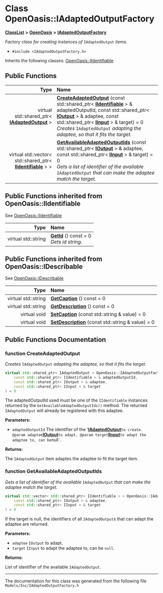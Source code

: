 

# Class OpenOasis::IAdaptedOutputFactory



[**ClassList**](annotated.md) **>** [**OpenOasis**](namespace_open_oasis.md) **>** [**IAdaptedOutputFactory**](class_open_oasis_1_1_i_adapted_output_factory.md)



_Factory class for creating instances of_ `IAdaptedOutput` _items._

* `#include <IAdaptedOutputFactory.h>`



Inherits the following classes: [OpenOasis::IIdentifiable](class_open_oasis_1_1_i_identifiable.md)










































































## Public Functions

| Type | Name |
| ---: | :--- |
| virtual std::shared\_ptr&lt; [**IAdaptedOutput**](class_open_oasis_1_1_i_adapted_output.md) &gt; | [**CreateAdaptedOutput**](#function-createadaptedoutput) (const std::shared\_ptr&lt; [**IIdentifiable**](class_open_oasis_1_1_i_identifiable.md) &gt; & adaptedOutputId, const std::shared\_ptr&lt; [**IOutput**](class_open_oasis_1_1_i_output.md) &gt; & adaptee, const std::shared\_ptr&lt; [**IInput**](class_open_oasis_1_1_i_input.md) &gt; & target) = 0<br>_Creates_ `IAdaptedOutput` _adapting the adaptee, so that it fits the target._ |
| virtual std::vector&lt; std::shared\_ptr&lt; [**IIdentifiable**](class_open_oasis_1_1_i_identifiable.md) &gt; &gt; | [**GetAvailableAdaptedOutputIds**](#function-getavailableadaptedoutputids) (const std::shared\_ptr&lt; [**IOutput**](class_open_oasis_1_1_i_output.md) &gt; & adaptee, const std::shared\_ptr&lt; [**IInput**](class_open_oasis_1_1_i_input.md) &gt; & target) = 0<br>_Gets a list of identifier of the available_ `IAdaptedOutput` _that can make the adaptee match the target._ |


## Public Functions inherited from OpenOasis::IIdentifiable

See [OpenOasis::IIdentifiable](class_open_oasis_1_1_i_identifiable.md)

| Type | Name |
| ---: | :--- |
| virtual std::string | [**GetId**](#function-getid) () const = 0<br>_Gets id string._  |


## Public Functions inherited from OpenOasis::IDescribable

See [OpenOasis::IDescribable](class_open_oasis_1_1_i_describable.md)

| Type | Name |
| ---: | :--- |
| virtual std::string | [**GetCaption**](#function-getcaption) () const = 0<br> |
| virtual std::string | [**GetDescription**](#function-getdescription) () const = 0<br> |
| virtual void | [**SetCaption**](#function-setcaption) (const std::string & value) = 0<br> |
| virtual void | [**SetDescription**](#function-setdescription) (const std::string & value) = 0<br> |
















































































## Public Functions Documentation




### function CreateAdaptedOutput 

_Creates_ `IAdaptedOutput` _adapting the adaptee, so that it fits the target._
```C++
virtual std::shared_ptr< IAdaptedOutput > OpenOasis::IAdaptedOutputFactory::CreateAdaptedOutput (
    const std::shared_ptr< IIdentifiable > & adaptedOutputId,
    const std::shared_ptr< IOutput > & adaptee,
    const std::shared_ptr< IInput > & target
) = 0
```



The adaptedOutputId used must be one of the `IIdentifiable` instances returned by the `GetAvailableAdaptedOutputIds()` method. The returned `IAdaptedOutput` will already be registered with this adaptee.




**Parameters:**


* `adaptedOutputId` The identifier of the '[**IAdaptedOutput**](class_open_oasis_1_1_i_adapted_output.md)`to create. @param adaptee`[**IOutput**](class_open_oasis_1_1_i_output.md)`to adapt. @param target`[**IInput**](class_open_oasis_1_1_i_input.md)`to adapt the adaptee to, can be`null`.



**Returns:**

The `IAdaptedOutput` item adaptes the adaptee to fit the target item. 





        



### function GetAvailableAdaptedOutputIds 

_Gets a list of identifier of the available_ `IAdaptedOutput` _that can make the adaptee match the target._
```C++
virtual std::vector< std::shared_ptr< IIdentifiable > > OpenOasis::IAdaptedOutputFactory::GetAvailableAdaptedOutputIds (
    const std::shared_ptr< IOutput > & adaptee,
    const std::shared_ptr< IInput > & target
) = 0
```



If the target is null, the identifiers of all `IAdaptedOutput`s that can adapt the adaptee are returned.




**Parameters:**


* `adaptee` `IOutput` to adapt. 
* `target` `IInput` to adapt the adaptee to, can be `null`.



**Returns:**

List of identifier of the available `IAdaptedOutput`. 





        

------------------------------
The documentation for this class was generated from the following file `Models/Inc/IAdaptedOutputFactory.h`

